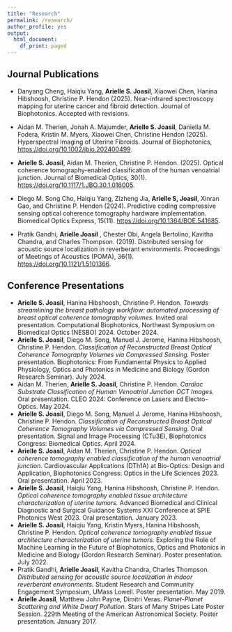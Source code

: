 ```yaml
---
title: "Research"
permalink: /research/
author_profile: yes
output:
  html_document:
    df_print: paged
---
```



## Journal Publications

* Danyang Cheng, Haiqiu Yang, **Arielle S. Joasil**, Xiaowei Chen, Hanina Hibshoosh, Christine P. Hendon (2025).
  Near-infrared spectroscopy mapping for uterine cancer and fibroid detection. Journal of Biophotonics. Accepted with revisions.

* Aidan M. Therien, Jonah A. Majumder, **Arielle S. Joasil**, Daniella M. Fodera, Kristin M. Myers, Xiaowei Chen, Christine Hendon (2025).
  Hyperspectral Imaging of Uterine Fibroids. Journal of Biophotonics, https://doi.org/10.1002/jbio.202400499.  

* **Arielle S. Joasil**, Aidan M. Therien, Christine P. Hendon. (2025).
  Optical coherence tomography-enabled classification of the human venoatrial junction. Journal of Biomedical Optics, 30(1). https://doi.org/10.1117/1.JBO.30.1.016005.

* Diego M. Song Cho, Haiqiu Yang, Zizheng Jia, **Arielle S, Joasil**, Xinran Gao, and Christine P. Hendon (2024).
  Predictive coding compressive sensing optical coherence tomography hardware implementation. Biomedical Optics Express, 15(11). https://doi.org/10.1364/BOE.541685.

* Pratik Gandhi, **Arielle Joasil** , Chester Obi, Angela Bertolino, Kavitha Chandra, and Charles Thompson. (2019). 
Distributed sensing for acoustic source localization in reverberant environments. Proceedings of Meetings of Acoustics (POMA), 36(1). https://doi.org/10.1121/1.5101366.
## Conference Presentations

* **Arielle S. Joasil**, Hanina Hibshoosh, Christine P. Hendon.
  *Towards streamlining the breast pathology workflow: automated processing of breast optical coherence tomography volumes.* Invited oral presentation. Computational Biophotonics, Northeast Symposium on Biomedical Optics (NESBO) 2024. October 2024.
* **Arielle S. Joasil**, Diego M. Song, Manuel J. Jerome, Hanina Hibshoosh, Christine P. Hendon.
  *Classification of Reconstructed Breast Optical Coherence Tomography Volumes via Compressed Sensing.*
   Poster presentation. Biophotonics: From Fundamental Physics to Applied Physiology, Optics and Photonics in Medicine and Biology (Gordon Research Seminar). July 2024.
* Aidan M. Therien, **Arielle S. Joasil**, Christine P. Hendon.
  *Cardiac Substrate Classification of Human Venoatrial Junction OCT Images.* Oral presentation. CLEO 2024: Conference on Lasers and Electro-Optics. May 2024.
* **Arielle S. Joasil**, Diego M. Song, Manuel J. Jerome, Hanina Hibshoosh, Christine P. Hendon.
  *Classification of Reconstructed Breast Optical Coherence Tomography Volumes via Compressed Sensing.* Oral presentation. Signal and Image Processing (CTu3E), Biophotonics Congress: Biomedical Optics. April 2024.
* **Arielle S. Joasil**, Aidan M. Therien, Christine P. Hendon.
  *Optical coherence tomography enabled classification of the human venoatrial junction.* Cardiovascular Applications (DTh1A) at Bio-Optics: Design and Application, Biophotonics Congress: Optics in the Life Sciences 2023. Oral presentation. April 2023.
* **Arielle S. Joasil**, Haiqiu Yang, Hanina Hibshoosh, Christine P. Hendon.
  *Optical coherence tomography enabled tissue architecture characterization of uterine tumors.* Advanced Biomedical and Clinical Diagnostic and Surgical Guidance Systems XXI Conference at SPIE Photonics West 2023. Oral presentation. January 2023.
* **Arielle S. Joasil**, Haiqiu Yang, Kristin Myers, Hanina Hibshoosh, Christine P. Hendon.
  *Optical coherence tomography enabled tissue architecture characterization of uterine tumors.* Exploring the Role of Machine Learning in the Future of Biophotonics, Optics and Photonics in Medicine and Biology (Gordon Research Seminar). Poster presentation. July 2022.
* Pratik Gandhi, **Arielle Joasil**, Kavitha Chandra, Charles Thompson.
  *Distributed sensing for acoustic source localization in indoor reverberant environments.* Student Research and Community Engagement Symposium, UMass Lowell. Poster presentation. May 2019.
* **Arielle Joasil**, Matthew John Payne, Dimitri Veras.
  *Planet-Planet Scattering and White Dwarf Pollution.* Stars of Many Stripes Late Poster Session. 229th Meeting of the American Astronomical Society. Poster presentation. January 2017.
